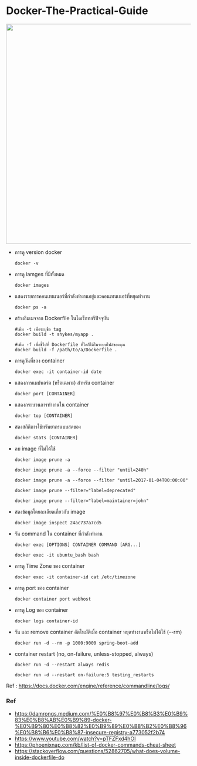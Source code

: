 # Docker-The-Practical-Guide

<p align="center">
  <img src="https://docs.docker.com/engine/images/architecture.svg" width="600">
</p>



- การดู version docker

      docker -v

- การดู iamges ที่มีทั้งหมด

      docker images

- แสดงรายการคอนเทนเนอร์ที่กำลังทำงานอยู่และคอนเทนเนอร์ที่หยุดทำงาน

      docker ps -a

- สร้างอิมเมจจาก Dockerfile ในไดเร็กทอรีปัจจุบัน

      #เพิ่ม -t เพื่อระบุชื่อ tag
      docker build -t shykes/myapp .
      
      #เพิ่ม -f เพื่อชี้ไปที่ Dockerfile ที่ใดก็ได้ในระบบไฟล์ของคุณ
      docker build -f /path/to/a/Dockerfile . 

- การดูวันที่ของ container 

      docker exec -it container-id date

- แสดงการแมปพอร์ต (หรือเฉพาะ) สำหรับ container

      docker port [CONTAINER]

- แสดงกระบวนการทำงานใน container

      docker top [CONTAINER]

- สดงสถิติการใช้ทรัพยากรแบบสดของ

      docker stats [CONTAINER]
 
- ลบ image ที่ไม่ได้ใช้

      docker image prune -a
      
      docker image prune -a --force --filter "until=240h"
      
      docker image prune -a --force --filter "until=2017-01-04T00:00:00"
      
      docker image prune --filter="label=deprecated"
      
      docker image prune --filter="label=maintainer=john"
 
- สดงข้อมูลโดยละเอียดเกี่ยวกับ image

      docker image inspect 24ac737a7cd5
 
- รัน command ใน container ที่กำลังทำงาน

      docker exec [OPTIONS] CONTAINER COMMAND [ARG...]

      docker exec -it ubuntu_bash bash

- การดู Time Zone ของ container 

      docker exec -it container-id cat /etc/timezone

- การดู port ของ container

      docker container port webhost

- การดู Log ของ container 

      docker logs container-id

- รัน และ remove container อัตโนมัติเมื่อ container หยุดทำงานหรือไม่ได้ใช้ (--rm)

      docker run -d --rm -p 1000:9000 spring-boot-add

- container restart (no, on-failure, unless-stopped, always)

      docker run -d --restart always redis
      
      docker run -d --restart on-failure:5 testing_restarts

Ref : https://docs.docker.com/engine/reference/commandline/logs/

### Ref

- https://damrongs.medium.com/%E0%B8%97%E0%B8%B3%E0%B9%83%E0%B8%AB%E0%B9%89-docker-%E0%B9%80%E0%B8%82%E0%B9%89%E0%B8%B2%E0%B8%96%E0%B8%B6%E0%B8%87-insecure-registry-a773052f2b74
- https://www.youtube.com/watch?v=pTFZFxd4hOI
- https://phoenixnap.com/kb/list-of-docker-commands-cheat-sheet
- https://stackoverflow.com/questions/52862705/what-does-volume-inside-dockerfile-do
